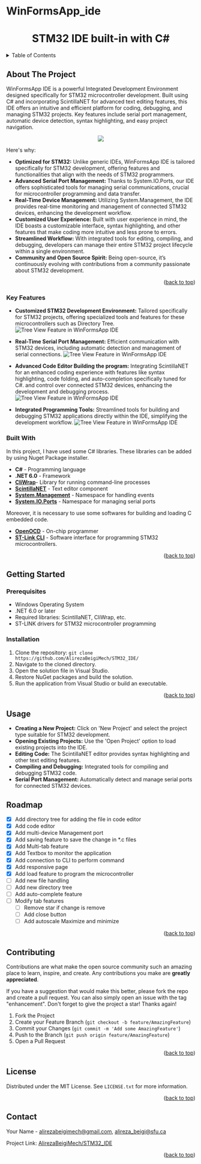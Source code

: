 # WinFormsApp_ide

<!-- PROJECT LOGO -->


  <h1 align="center">STM32 IDE built-in with C#</h1>



<!-- TABLE OF CONTENTS -->
<details>
  <summary>Table of Contents</summary>
  <ol>
    <li>
      <a href="#about-the-project">About The Project</a>
      <ul>
        <li><a href="#built-with">Built With</a></li>
      </ul>
    </li>
    <li>
      <a href="#getting-started">Getting Started</a>
      <ul>
        <li><a href="#prerequisites">Prerequisites</a></li>
        <li><a href="#installation">Installation</a></li>
      </ul>
    </li>
    <li><a href="#usage">Usage</a></li>
    <li><a href="#roadmap">Roadmap</a></li>
    <li><a href="#contributing">Contributing</a></li>
    <li><a href="#license">License</a></li>
    <li><a href="#contact">Contact</a></li>
    <li><a href="#acknowledgments">Acknowledgments</a></li>
  </ol>
</details>



 
## About The Project

WinFormsApp IDE is a powerful Integrated Development Environment designed specifically for STM32 microcontroller development. Built using C# and incorporating ScintillaNET for advanced text editing features, this IDE offers an intuitive and efficient platform for coding, debugging, and managing STM32 projects. Key features include serial port management, automatic device detection, syntax highlighting, and easy project navigation.

<div align="center">
  <a>
    <img src="gifs/Capture.PNG" >
  </a>
</div> 


Here's why:
* **Optimized for STM32:** Unlike generic IDEs, WinFormsApp IDE is tailored specifically for STM32 development, offering features and functionalities that align with the needs of STM32 programmers.
* **Advanced Serial Port Management:** Thanks to System.IO.Ports, our IDE offers sophisticated tools for managing serial communications, crucial for microcontroller programming and data transfer.
* **Real-Time Device Management:** Utilizing System.Management, the IDE provides real-time monitoring and management of connected STM32 devices, enhancing the development workflow.
* **Customized User Experience:** Built with user experience in mind, the IDE boasts a customizable interface, syntax highlighting, and other features that make coding more intuitive and less prone to errors.
* **Streamlined Workflow:** With integrated tools for editing, compiling, and debugging, developers can manage their entire STM32 project lifecycle within a single environment.
* **Community and Open Source Spirit:** Being open-source, it’s continuously evolving with contributions from a community passionate about STM32 development.

<p align="right">(<a href="#readme-top">back to top</a>)</p>

### Key Features

* **Customized STM32 Development Environment:** Tailored specifically for STM32 projects, offering specialized tools and features for these microcontrollers such as Directory Tree.
![Tree View Feature in WinFormsApp IDE](gifs/Animation.gif)
      

* **Real-Time Serial Port Management:** Efficient communication with STM32 devices, including automatic detection and management of serial connections.
![Tree View Feature in WinFormsApp IDE](gifs/Animation_board.gif)


* **Advanced Code Editor Building the program:** Integrating ScintillaNET for an enhanced coding experience with features like syntax highlighting, code folding, and auto-completion specifically tuned for C#. and control over connected STM32 devices, enhancing the development and debugging process.
![Tree View Feature in WinFormsApp IDE](gifs/Animation_build.gif)

* **Integrated Programming Tools:** Streamlined tools for building and debugging STM32 applications directly within the IDE, simplifying the development workflow.
![Tree View Feature in WinFormsApp IDE](gifs/Animation_load.gif)

### Built With

 In this project, I have used some C# libraries. These libraries can be added by using Nuget Package installer.

* **C#** - Programming language
* **.NET 6.0** - Framework
* **[CliWrap](https://github.com/Tyrrrz/CliWrap)**- Library for running command-line processes
* **[ScintillaNET](https://github.com/jacobslusser/ScintillaNET)** - Text editor component
* **[System.Management](https://www.nuget.org/packages/System.Management/)**  - Namespace for handling events
* **[System.IO.Ports](https://www.nuget.org/packages/System.IO.Ports/)** - Namespace for managing serial ports

Moreover, it is necessary to use some softwares for building and loading C embedded code. 

* **[OpenOCD](https://openocd.org/)** - On-chip programmer
* **[ST-Link CLI](https://www.st.com/en/development-tools/stsw-link004.html)** - Software interface for programming STM32 microcontrollers.
  
<p align="right">(<a href="#readme-top">back to top</a>)</p>



<!-- GETTING STARTED -->
## Getting Started
<!-- 
This is an example of how you may give instructions on setting up your project locally.
To get a local copy up and running follow these simple example steps.
-->
### Prerequisites

* Windows Operating System
* .NET 6.0 or later
* Required libraries: ScintillaNET, CliWrap, etc.
* ST-LINK drivers for STM32 microcontroller programming

### Installation

1. Clone the repository: ``` git clone https://github.com/AlirezaBeigiMech/STM32_IDE/ ```
2. Navigate to the cloned directory.
3. Open the solution file in Visual Studio.
4. Restore NuGet packages and build the solution.
5. Run the application from Visual Studio or build an executable.

<p align="right">(<a href="#readme-top">back to top</a>)</p>



<!-- USAGE EXAMPLES -->
## Usage

* **Creating a New Project:** Click on 'New Project' and select the project type suitable for STM32 development.
* **Opening Existing Projects:** Use the 'Open Project' option to load existing projects into the IDE.
* **Editing Code:** The ScintillaNET editor provides syntax highlighting and other text editing features.
* **Compiling and Debugging:** Integrated tools for compiling and debugging STM32 code.
* **Serial Port Management:** Automatically detect and manage serial ports for connected STM32 devices.


<!-- ROADMAP -->
## Roadmap

- [x] Add directory tree for adding the file in code editor
- [x] Add code editor 
- [x] Add multi-device Management port
- [x] Add saving feature to save the change in *.c files
- [x] Add Multi-tab feature 
- [x] Add Textbox to monitor the application
- [x] Add connection to CLI to perform command
- [x] Add responsive page 
- [x] Add load feature to program the microcontroller
- [ ] Add new file handling
- [ ] Add new directory tree
- [ ] Add auto-complete feature
- [ ] Modify tab features
    - [ ] Remove star if change is remove
    - [ ] Add close button
    - [ ] Add autoscale Maximize and minimize
<p align="right">(<a href="#readme-top">back to top</a>)</p>



<!-- CONTRIBUTING -->
## Contributing

Contributions are what make the open source community such an amazing place to learn, inspire, and create. Any contributions you make are **greatly appreciated**.

If you have a suggestion that would make this better, please fork the repo and create a pull request. You can also simply open an issue with the tag "enhancement".
Don't forget to give the project a star! Thanks again!

1. Fork the Project
2. Create your Feature Branch (`git checkout -b feature/AmazingFeature`)
3. Commit your Changes (`git commit -m 'Add some AmazingFeature'`)
4. Push to the Branch (`git push origin feature/AmazingFeature`)
5. Open a Pull Request

<p align="right">(<a href="#readme-top">back to top</a>)</p>


<!-- LICENSE -->
## License
 
Distributed under the MIT License. See `LICENSE.txt` for more information.

<p align="right">(<a href="#readme-top">back to top</a>)</p>



<!-- CONTACT -->
## Contact

Your Name - alirezabeigimech@gmail.com, alireza_beigi@sfu.ca

Project Link: [AlirezaBeigiMech/STM32_IDE](https://github.com/AlirezaBeigiMech/STM32_IDE)

<p align="right">(<a href="#readme-top">back to top</a>)</p>



